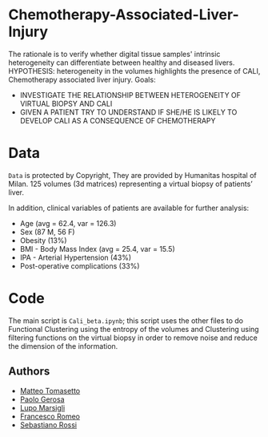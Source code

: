 # Chemotherapy-Associated-Liver-Injury
The rationale is to verify whether digital tissue samples' intrinsic heterogeneity can differentiate between healthy and diseased livers.
HYPOTHESIS: heterogeneity in the volumes highlights the presence of CALI, Chemotherapy associated liver injury.
Goals:
- INVESTIGATE THE RELATIONSHIP BETWEEN HETEROGENEITY OF VIRTUAL BIOPSY AND CALI
- GIVEN A PATIENT TRY TO UNDERSTAND IF SHE/HE IS LIKELY TO DEVELOP CALI AS A CONSEQUENCE OF CHEMOTHERAPY

# Data

`Data` is protected by Copyright, They are provided by Humanitas hospital of Milan.
125 volumes (3d matrices) representing a virtual biopsy of patients’ liver.

In addition, clinical variables of patients are available for further analysis:
- Age (avg = 62.4, var = 126.3)
- Sex (87 M, 56 F)
- Obesity (13%)
- BMI - Body Mass Index (avg = 25.4, var = 15.5)
- IPA - Arterial Hypertension (43%)
- Post-operative complications (33%)

# Code
The main script is `Cali_beta.ipynb`; this script uses the other files to do Functional Clustering using the entropy of the volumes and Clustering using filtering functions on the virtual biopsy in order to remove noise and reduce the dimension of the information.

## Authors
* [Matteo Tomasetto](https://github.com/MatteoTomasetto)
* [Paolo Gerosa](https://github.com/PaoloGerosa)
* [Lupo Marsigli](https://github.com/LupoMarsigli)
* [Francesco Romeo](https://github.com/fraromeo)
* [Sebastiano Rossi](https://github.com/)
